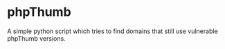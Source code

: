 # phpThumb
A simple python script which tries to find domains that still use vulnerable phpThumb versions.
